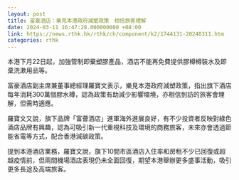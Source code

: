 ```yaml
---
layout: post
title: 富豪酒店：樂見本港政府減塑政策　相信旅客理解
date: 2024-03-11 16:47:28.000000000 +08:00
link: https://news.rthk.hk/rthk/ch/component/k2/1744131-20240311.htm
categories: rthk
---
```


本港下月22日起，加強管制即棄塑膠產品，酒店不能再免費提供膠樽樽裝水及即棄洗漱用品等。

富豪酒店副主席兼董事總經理羅寶文表示，樂見本港政府減塑政策，指出旗下酒店每年消耗300萬個膠水樽，認為政策有助減少影響環境，亦相信到訪的旅客會理解，但需時適應。

羅寶文又說，旗下品牌「富薈酒店」進軍海外進展良好，有不少投資者反映對綠色酒店品牌有興趣，認為可吸引新一代重視科技及環境的商務旅客，未來亦會透過節能省電等方式，配合香港減碳政策。

提到本港酒店業務，羅寶文說，旗下10間市區酒店入住率和房租不少已回復或超越疫情前，但兩間機場酒店表現仍未全面回復，期望本港舉辦更多盛事活動，吸引更多長途及高端旅客。
